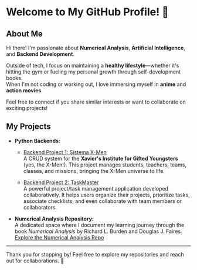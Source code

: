 # Welcome to My GitHub Profile! 👋  

## About Me  
Hi there! I'm passionate about **Numerical Analysis**, **Artificial Intelligence**, and **Backend Development**.  

Outside of tech, I focus on maintaining a **healthy lifestyle**—whether it's hitting the gym or fueling my personal growth through self-development books.  
When I'm not coding or working out, I love immersing myself in **anime** and **action movies**.  

Feel free to connect if you share similar interests or want to collaborate on exciting projects!  

## My Projects  
- **Python Backends:**  
  - [Backend Project 1: Sistema X-Men](https://github.com/JonasMelo21/Sistema-X-Men.git)  
    A CRUD system for the **Xavier's Institute for Gifted Youngsters** (yes, the X-Men!). This project manages students, teachers, teams, classes, and missions, bringing the X-Men universe to life.  

  - [Backend Project 2: TaskMaster](https://github.com/DigogSXD/TaskMaster.git)  
    A powerful project/task management application developed collaboratively. It helps users organize their projects, prioritize tasks, associate checklists, and even collaborate with team members or collaborators.  

- **Numerical Analysis Repository:**  
  A dedicated space where I document my learning journey through the book _Numerical Analysis_ by Richard L. Burden and Douglas J. Faires.  
  [Explore the Numerical Analysis Repo](https://github.com/JonasMelo21/Numerical-Analysis-Studies.git)  


---

Thank you for stopping by! Feel free to explore my repositories and reach out for collaborations. 🚀  
